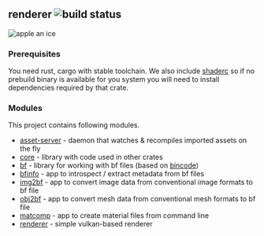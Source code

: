 renderer ![build status](https://github.com/dobrakmato/renderer/workflows/Rust/badge.svg)
-----------------

![apple an ice](https://i.imgur.com/xWoAjcn.png)

### Prerequisites

You need rust, cargo with stable toolchain. We also include [shaderc](https://github.com/google/shaderc-rs) so if
no prebuild binary is available for you system you will need to install dependencies required by that crate. 

### Modules
This project contains following modules.

- [asset-server](asset-server/README.md) - daemon that watches & recompiles imported assets on the fly
- [core](core/README.md) - library with code used in other crates
- [bf](bf/README.md) - library for working with bf files (based on [bincode](https://github.com/servo/bincode))
- [bfinfo](bfinfo/README.md) - app to introspect / extract metadata from bf files
- [img2bf](img2bf/README.md) - app to convert image data from conventional image formats to bf file
- [obj2bf](obj2bf/README.md) - app to convert mesh data from conventional mesh formats to bf file
- [matcomp](matcomp/README.md) - app to create material files from command line
- [renderer](renderer/README.md) - simple vulkan-based renderer
